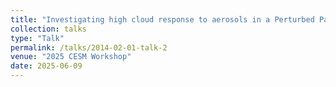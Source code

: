 ```yaml
---
title: "Investigating high cloud response to aerosols in a Perturbed Parameter Ensemble"
collection: talks
type: "Talk"
permalink: /talks/2014-02-01-talk-2
venue: "2025 CESM Workshop"
date: 2025-06-09
---
```

